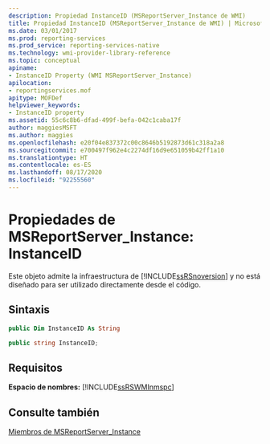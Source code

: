 ```yaml
---
description: Propiedad InstanceID (MSReportServer_Instance de WMI)
title: Propiedad InstanceID (MSReportServer_Instance de WMI) | Microsoft Docs
ms.date: 03/01/2017
ms.prod: reporting-services
ms.prod_service: reporting-services-native
ms.technology: wmi-provider-library-reference
ms.topic: conceptual
apiname:
- InstanceID Property (WMI MSReportServer_Instance)
apilocation:
- reportingservices.mof
apitype: MOFDef
helpviewer_keywords:
- InstanceID property
ms.assetid: 55c6c8b6-dfad-499f-befa-042c1caba17f
author: maggiesMSFT
ms.author: maggies
ms.openlocfilehash: e20f04e837372c00c8646b5192873d61c318a2a8
ms.sourcegitcommit: e700497f962e4c2274df16d9e651059b42ff1a10
ms.translationtype: HT
ms.contentlocale: es-ES
ms.lasthandoff: 08/17/2020
ms.locfileid: "92255560"
---
```

# <a name="msreportserver_instance-properties---instanceid"></a>Propiedades de MSReportServer_Instance: InstanceID
  Este objeto admite la infraestructura de [!INCLUDE[ssRSnoversion](../../includes/ssrsnoversion-md.md)] y no está diseñado para ser utilizado directamente desde el código.  
  
## <a name="syntax"></a>Sintaxis  
  
```vb  
public Dim InstanceID As String  
```  
  
```csharp  
public string InstanceID;  
```  
  
## <a name="requirements"></a>Requisitos  
 **Espacio de nombres:** [!INCLUDE[ssRSWMInmspc](../../includes/ssrswminmspc-md.md)]  
  
## <a name="see-also"></a>Consulte también  
 [Miembros de MSReportServer_Instance](../../reporting-services/wmi-provider-library-reference/msreportserver-instance-members.md)  
  
  
